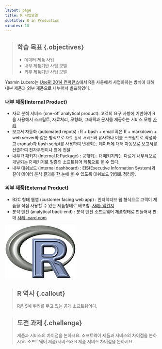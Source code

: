 ```yaml
---
layout: page
title: R 사업모델
subtitle: R in Production
minutes: 10
---
```

> ## 학습 목표 {.objectives}
>
> * 데이터 제품 사업 
> * 내부 제품기반 사업 모델
> * 외부 제품기반 사업 모델

Yasmin Lucero는 [UseR! 2014 컨퍼런스](http://user2014.stat.ucla.edu/)에서 R을 사용해서 사업화하는 방식에 대해 내부 제품과 외부 제품으로 나누어서 발표하였다.

### 내부 제품(Internal Product)  
 - 자료 분석 서비스 (one-off analytical product): 고객의 요구 사항에 기반하여 R을 사용해서 스크립트, 자료처리, 모형화, 그래픽과 문서를 제공하는 서비스 모형 [사례](http://rpubs.com/nathanesau1/21383
)
 - 보고서 자동화 (automated repots) : R + bash + email 혹은 R + markdown + web server와 같은 방식으로 ``자료 분석 서비스``와 유사하나 이를 스크립트로 작성하고 crontab과 bash script를 사용하여 변경되는 데이터에 대해 자동으로 보고서를 산출하여 전자우편이나 웹에 전달
 - 내부 R 패키지 (Internal R Package) : 공개되는 R 패키지와는 다르게 내부적으로 개발되는 R 패키지로 일종의 소프트웨어 제품으로 볼 수 있다.
 - 내부 대쉬보드 (internal dashboard) : EIS(Executive Information System)과 같이 데이터 분석 결과를 한 눈에 볼 수 있도록 대쉬보드 형태로 정리함.


### 외부 제품(External Product)  
 - B2C 형태 웹앱 (customer facing web app) : 인터랙티브 웹 형식으로 고객이 제품을 직접 사용할 수 있는 제품형태로 배포함. [사례: 맥킨지](http://www.showmeshiny.com/)
 - 분석 엔진 (analytical back-end) : 분석 엔진 소프트웨어 제품형태로 만들어서 판매 [사례: card.com](https://www.card.com/)


![R](img/r-logo.png "R Logo")

> ## R 역사 {.callout}
>
> R은 S에 뿌리를 두고 있는 공개 소프트웨어다.



> ## 도전 과제 {.challenge}
>
> 제품과 서비스의 차이점을 논하시요.
> 소프트웨어 제품과 서비스의 차이점을 논하시요.
> 소프트웨어 제품/서비스와 R 제품 서비스 차이점을 논하시요.

